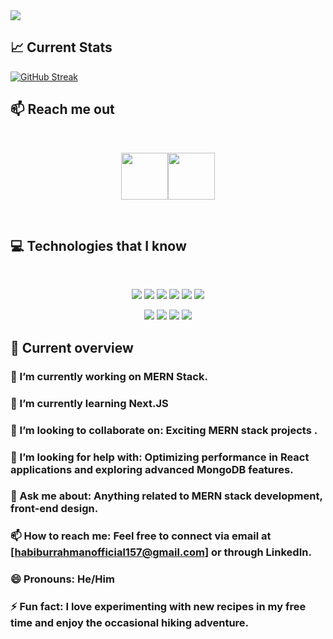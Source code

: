 <a href="https://www.facebook.com/profile.php?id=100047717885188">
<img src="https://i.ibb.co/MsfnQh0/Blue-And-White-Modern-Minimal-Business-Channel-Youtube-Banner.png" />
</a>

## :chart_with_upwards_trend: Current Stats

[![GitHub Streak](https://github-readme-streak-stats.herokuapp.com?user=HabiburRahnan&theme=dark)](https://git.io/streak-stats)

## :mailbox: Reach me out

<br />

[<p align="center"><img height="75" src="https://i.ibb.co/3sXwzTg/Facebook.png">](https://www.facebook.com/profile.php?id=100047717885188/)[<img height="75" src="https://i.ibb.co/QrMSgNP/Linkedin.png">](https://www.linkedin.com/in/habibur-rahman2005/)

<br />


## :computer: Technologies that I know

<br>
<p align="center">
<img src="https://i.ibb.co/54XhMQH/HTML.png"/>
<img src="https://i.ibb.co/5sC3K21/css.png"/>
<img src="https://i.ibb.co/ZLxg8pJ/Java-Script.png"/>
<img src="https://i.ibb.co/tJjq95G/react.png"/>
<img src="https://i.ibb.co/ThZx6cR/tailwind.png"/>
<img src="https://i.ibb.co/kXkSD9P/Bootsrap.png"/>
</p>
<p align="center">
<img src="https://i.ibb.co/sRCXNGH/firebase.png"/>
<img src="https://i.ibb.co/HzPtmMB/node.png"/>
<img src="https://i.ibb.co/hDHJjrK/express.png"/>
<img src="https://i.ibb.co/Zm2szGn/mongo.png"/>
</p>


## :eyes: Current overview
### 🔭 I’m currently working on MERN Stack.
### 🌱 I’m currently learning Next.JS
### 👯 I’m looking to collaborate on: Exciting MERN stack projects .
### 🤔 I’m looking for help with: Optimizing performance in React applications and exploring advanced MongoDB features.
### 💬 Ask me about: Anything related to MERN stack development, front-end design.
### 📫 How to reach me: Feel free to connect via email at [habiburrahmanofficial157@gmail.com] or through LinkedIn.
### 😄 Pronouns: He/Him
### ⚡ Fun fact: I love experimenting with new recipes in my free time and enjoy the occasional hiking adventure.
